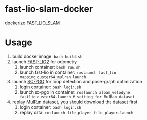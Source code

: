 # fast-lio-slam-docker
dockerize [FAST_LIO_SLAM](https://github.com/gisbi-kim/FAST_LIO_SLAM)

# Usage
1. build docker image: `bash build.sh`
2. launch [FAST-LIO2](https://github.com/hku-mars/FAST_LIO) for odometry 
    1. launch container: `bash run.sh`
    1. launch fast-lio in container: `roslaunch fast_lio mapping_ouster64_mulran.launch`
3. launch [SC-PGO](https://github.com/gisbi-kim/SC-A-LOAM) for loop detection and pose-graph optimization
    1. login container: `bash login.sh`
    2. launch sc-pgo in container: `roslaunch aloam_velodyne fastlio_ouster64.launch # setting for MulRan dataset`
4. replay [MulRun](https://github.com/irapkaist/file_player_mulran) dataset, you should download the [dataset](https://sites.google.com/view/mulran-pr/home) first
    1. login container: `bash login.sh`
    2. replay data: `roslaunch file_player file_player.launch`
   
